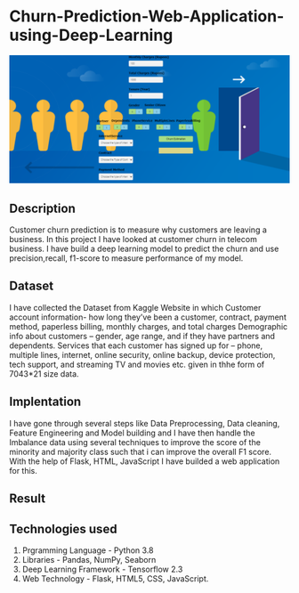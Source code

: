 # Churn-Prediction-Web-Application-using-Deep-Learning
![plot](./Screen.png)

## Description
Customer churn prediction is to measure why customers are leaving a business. In this project I have looked at customer churn in telecom business. I have build a deep learning model to predict the churn and use precision,recall, f1-score to measure performance of my model.

## Dataset
I have collected the Dataset from Kaggle Website in which Customer account information- how long they’ve been a customer, contract, payment method, paperless billing, monthly charges, and total charges Demographic info about customers – gender, age range, and if they have partners and dependents. Services that each customer has signed up for – phone, multiple lines, internet, online security, online backup, device protection, tech support, and streaming TV and movies etc. given in thhe form of 7043*21 size data.


## Implentation
I have gone through several steps like Data Preprocessing, Data cleaning, Feature Engineering and Model building and I have then handle the Imbalance data using several techniques to improve the score of the minority and majority class such that i can improve the overall F1 score. 
With the help of Flask, HTML, JavaScript I have builded a web application for this.

## Result


## Technologies used

1. Prgramming Language - Python 3.8
2. Libraries - Pandas, NumPy, Seaborn
3. Deep Learning Framework - Tensorflow 2.3
4. Web Technology - Flask, HTML5, CSS, JavaScript.
